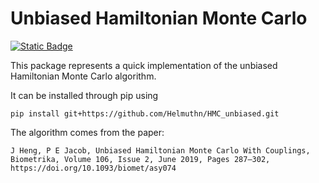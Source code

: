 # Unbiased Hamiltonian Monte Carlo

[![Static Badge](https://img.shields.io/badge/Documentation-black)](https://www.helmuthnaumer.com/HMC_unbiased)


This package represents a quick implementation of the unbiased Hamiltonian Monte Carlo algorithm.

It can be installed through pip using

    pip install git+https://github.com/Helmuthn/HMC_unbiased.git


The algorithm comes from the paper:

    J Heng, P E Jacob, Unbiased Hamiltonian Monte Carlo With Couplings, 
    Biometrika, Volume 106, Issue 2, June 2019, Pages 287–302, 
    https://doi.org/10.1093/biomet/asy074